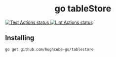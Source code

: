<h1 align="center">go tableStore</h1>


<p>
    <a href="https://github.com/hughcube-go/tablestore/actions?query=workflow%3ATest">
        <img src="https://github.com/hughcube-go/tablestore/workflows/Test/badge.svg" alt="Test Actions status">
    </a>
    <a href="https://github.com/hughcube-go/tablestore/actions?query=workflow%3ALint">
        <img src="https://github.com/hughcube-go/tablestore/workflows/Lint/badge.svg" alt="Lint Actions status">
    </a>
</p>

## Installing

```shell
go get github.com/hughcube-go/tablestore
```
